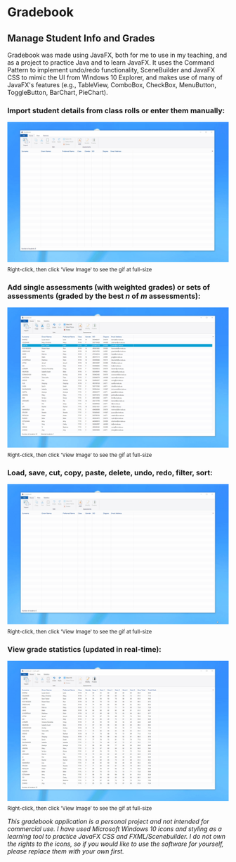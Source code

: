 # Gradebook
## Manage Student Info and Grades
Gradebook was made using JavaFX, both for me to use in my teaching, and as a project to practice Java and to learn JavaFX. It uses the Command Pattern to implement undo/redo functionality, SceneBuilder and JavaFX CSS to mimic the UI from Windows 10 Explorer, and makes use of many of JavaFX's features (e.g., TableView, ComboBox, CheckBox, MenuButton, ToggleButton, BarChart, PieChart). 

### Import student details from class rolls or enter them manually:
![Demo1.gif](demo1.gif)
<sub>Right-click, then click 'View Image' to see the gif at full-size</sub>
### Add single assessments (with weighted grades) or sets of assessments (graded by the best *n* of *m* assessments):
![Demo2.gif](demo2.gif)
<sub>Right-click, then click 'View Image' to see the gif at full-size</sub>
### Load, save, cut, copy, paste, delete, undo, redo, filter, sort:
![Demo3.gif](demo3.gif)
<sub>Right-click, then click 'View Image' to see the gif at full-size</sub>
### View grade statistics (updated in real-time):
![Demo4.gif](demo4.gif)
<sub>Right-click, then click 'View Image' to see the gif at full-size</sub>

*This gradebook application is a personal project and not intended for commercial use. I have used Microsoft Windows 10 icons and styling as a learning tool to practice JavaFX CSS and FXML/Scenebuilder. I do not own the rights to the icons, so if you would like to use the software for yourself, please replace them with your own first.*
